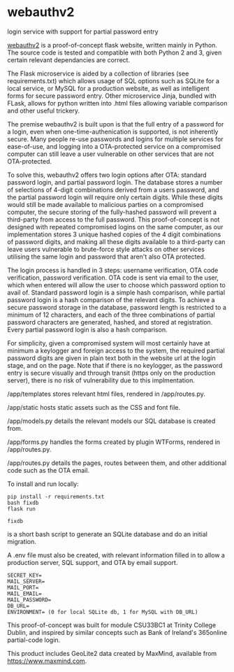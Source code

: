 # webauthv2
login service with support for partial password entry

<a href="https://webauthv2.ml">webauthv2</a> is a proof-of-concept flask website, written mainly in Python.
The source code is tested and compatible with both Python 2 and 3, given certain relevant dependancies are correct.

The Flask microservice is aided by a collection of libraries (see requirements.txt) which allows usage of SQL options such as SQLite for a local service, or MySQL for a production website, as well as intelligent forms for secure password entry. Other microservice Jinja, bundled with FLask, allows for python written into .html files allowing variable comparison and other useful trickery.

The premise webauthv2 is built upon is that the full entry of a password for a login, even when one-time-authenication is supported, is not inherently secure. Many people re-use passwords and logins for multiple services for ease-of-use, and logging into a OTA-protected service on a compromised computer can still leave a user vulnerable on other services that are not OTA-protected.

To solve this, webauthv2 offers two login options after OTA: standard password login, and partial password login. The database stores a number of selections of 4-digit combinations derived from a users password, and the partial password login will require only certain digits. While these digits would still be made available to malicious parties on a compromised computer, the secure storing of the fully-hashed password will prevent a third-party from access to the full password.
This proof-of-concept is not designed with repeated compromised logins on the same computer, as our implementation stores 3 unique hashed copies of the 4 digit combinations of password digits, and making all these digits available to a third-party can leave users vulnerable to brute-force style attacks on other services utilising the same login and password that aren't also OTA protected.

The login process is handled in 3 steps: username verification, OTA code verification, password verification. OTA code is sent via email to the user, which when entered will allow the user to choose which password option to avail of. Standard password login is a simple hash comparison, while partial password login is a hash comparison of the relevant digits. To achieve a secure password storage in the database, password length is restricted to a minimum of 12 characters, and each of the three combinations of partial password characters are generated, hashed, and stored at registration. Every partial password login is also a hash comparison.

For simplicity, given a compromised system will most certainly have at minimum a keylogger and foreign access to the system, the required partial password digits are given in plain text both in the website url at the login stage, and on the page. Note that if there is no keylogger, as the password entry is secure visually and through transit (https only on the production server), there is no risk of vulnerability due to this implmentation.

/app/templates stores relevant html files, rendered in /app/routes.py.

/app/static hosts static assets such as the CSS and font file.

/app/models.py details the relevant models our SQL database is created from.

/app/forms.py handles the forms created by plugin WTForms, rendered in /app/routes.py.

/app/routes.py details the pages, routes between them, and other additional code such as the OTA email.

To install and run locally:

<pre><code>pip install -r requirements.txt
bash fixdb
flask run
</code></pre>

<pre><code>fixdb</code></pre> is a short bash script to generate an SQLite database and do an initial migration.

A .env file must also be created, with relevant information filled in to allow a production server, SQL support, and OTA by email support.
<pre><code>SECRET_KEY=
MAIL_SERVER=
MAIL_PORT=
MAIL_EMAIL=
MAIL_PASSWORD=
DB_URL=
ENVIRONMENT= (0 for local SQLite db, 1 for MySQL with DB_URL)
</code></pre>

This proof-of-concept was built for module CSU33BC1 at Trinity College Dublin, and inspired by similar concepts such as Bank of Ireland's 365online partial-code login.

This product includes GeoLite2 data created by MaxMind, available from
<a href="https://www.maxmind.com">https://www.maxmind.com</a>.

